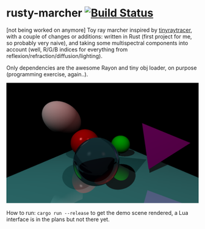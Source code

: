 # rusty-marcher  [![Build Status](https://travis-ci.org/blefaudeux/rusty-marcher.svg?branch=master)](https://travis-ci.org/blefaudeux/rusty-marcher)

[not being worked on anymore]
Toy ray marcher inspired by [tinyraytracer](https://github.com/ssloy/tinyraytracer/wiki), with a couple of changes or additions: written in Rust (first project for me, so probably very naive), and taking some multispectral components into account (well, R/G/B indices for everything from reflexion/refraction/diffusion/lighting).

Only dependencies are the awesome Rayon and tiny obj loader, on purpose (programming exercise, again..).

![Current state of affairs](https://github.com/blefaudeux/rusty-marcher/blob/master/engine/out.png?raw=true)

How to run: `cargo run --release` to get the demo scene rendered, a Lua interface is in the plans but not there yet.

